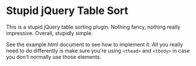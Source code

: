 Stupid jQuery Table Sort
========================

This is a stupid jQuery table sorting plugin. Nothing fancy, nothing really
impressive. Overall, stupidly simple.

See the example.html document to see how to implement it. All you really
need to do differently is make sure you're using ```<thead>``` and 
```<tbody>``` in case you don't normally use those elements.
